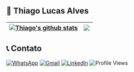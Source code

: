 ## 🚀 Thiago Lucas Alves

| <a href="https://github.com/anuraghazra/github-readme-stats"><img align="center" src="https://github-readme-stats.vercel.app/api?username=couvev&show_icons=true&include_all_commits=true&theme=buefy&hide_border=true" alt="Thiago's github stats" /></a> | <a href="https://github.com/anuraghazra/github-readme-stats"><img align="center" src="https://github-readme-stats.vercel.app/api/top-langs/?username=couvev&layout=compact&theme=buefy&hide_border=true" /></a> |
| ------------- | ------------- |





## 📞 Contato 

[![WhatsApp](https://img.shields.io/badge/WhatsApp-25D366?style=for-the-badge&logo=whatsapp&logoColor=white)](https://wa.me/5561998604155)
[![Gmail](https://img.shields.io/badge/Gmail-D14836?style=for-the-badge&logo=gmail&logoColor=white)](mailto:thiagolcsalves@gmail.com)
[![LinkedIn](https://img.shields.io/badge/LinkedIn-0077B5?style=for-the-badge&logo=linkedin&logoColor=white)](https://www.linkedin.com/in/thiagolucasalves/)
![Profile Views](https://komarev.com/ghpvc/?username=couvev&style=for-the-badge&color=brightgreen)

